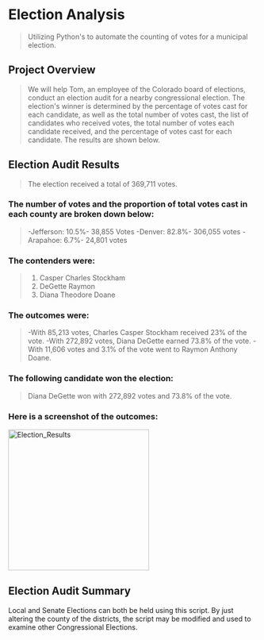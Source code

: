 # Election Analysis
>Utilizing Python's to automate the counting of votes for a municipal election.

## Project Overview
>We will help Tom, an employee of the Colorado board of elections, conduct an election audit for a nearby congressional election. The election's winner is determined by the percentage of votes cast for each candidate, as well as the total number of votes cast, the list of candidates who received votes, the total number of votes each candidate received, and the percentage of votes cast for each candidate. The results are shown below.

## Election Audit Results
>The election received a total of 369,711 votes.

### The number of votes and the proportion of total votes cast in each county are broken down below:

>-Jefferson: 10.5%- 38,855 Votes
>-Denver: 82.8%- 306,055 votes
>-Arapahoe: 6.7%- 24,801 votes

### The contenders were:

>1. Casper Charles Stockham
>2. DeGette Raymon
>3. Diana Theodore Doane

### The outcomes were:

>-With 85,213 votes, Charles Casper Stockham received 23% of the vote.
>-With 272,892 votes, Diana DeGette earned 73.8% of the vote.
>-With 11,606 votes and 3.1% of the vote went to Raymon Anthony Doane.

### The following candidate won the election:

>Diana DeGette won with 272,892 votes and 73.8% of the vote.

### Here is a screenshot of the outcomes:

<img width="284" alt="Election_Results" src="https://user-images.githubusercontent.com/107198518/177674982-33740d7c-b723-46db-a4f3-3e4c321f0e35.png">

## Election Audit Summary
Local and Senate Elections can both be held using this script. By just altering the county of the districts, the script may be modified and used to examine other Congressional Elections.
